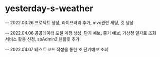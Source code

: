 # yesterday-s-weather



-- 2022.03.26 프로젝트 생성, 라이브러리 추가, mvc관련 세팅, 깃 생성

-- 2022.04.06 공공데이터 포털 계정 생성, 단기 예보, 중기 예보, 기상청 일자료 조회 서비스 활용 신청, sbAdmin2 템플릿 추가

-- 2022.04.07 테스트 코드 작성을 통한 초 단기예보 조회
